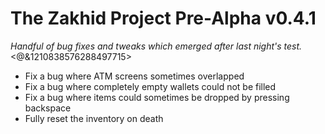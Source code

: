 # The Zakhid Project Pre-Alpha v0.4.1
*Handful of bug fixes and tweaks which emerged after last night's test.*
<@&1210838576288497715>

* Fix a bug where ATM screens sometimes overlapped
* Fix a bug where completely empty wallets could not be filled
* Fix a bug where items could sometimes be dropped by pressing backspace
* Fully reset the inventory on death